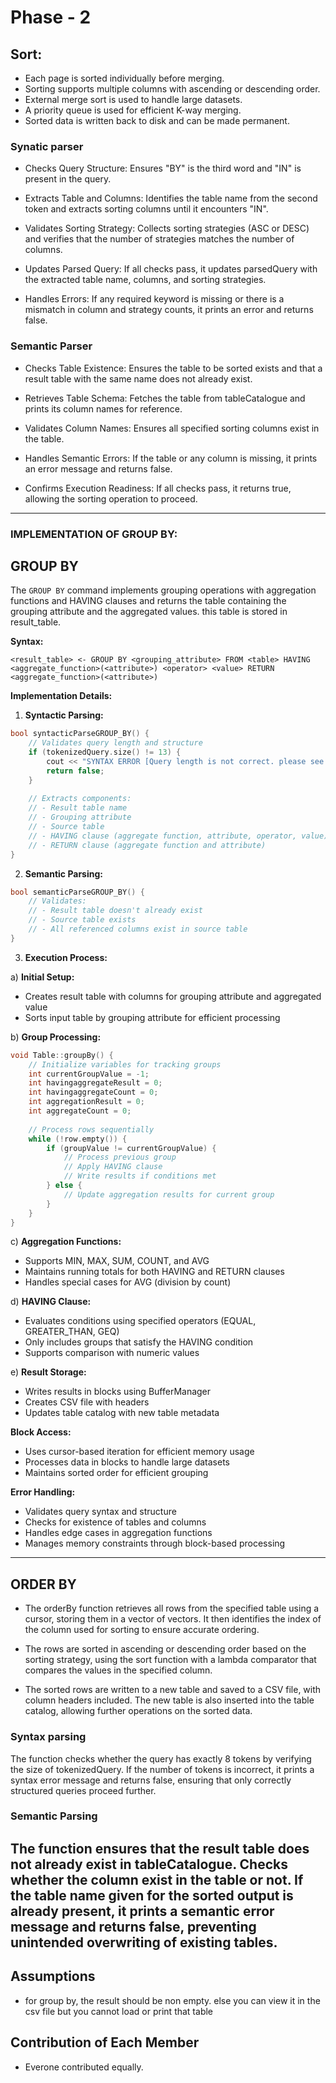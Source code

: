 
# Phase - 2

## Sort:
* Each page is sorted individually before merging.
* Sorting supports multiple columns with ascending or descending order.
* External merge sort is used to handle large datasets.
* A priority queue is used for efficient K-way merging.
* Sorted data is written back to disk and can be made permanent.

### Synatic parser
* Checks Query Structure: Ensures "BY" is the third word and "IN" is present in the query.

* Extracts Table and Columns: Identifies the table name from the second token and extracts sorting columns until it encounters "IN".

* Validates Sorting Strategy: Collects sorting strategies (ASC or DESC) and verifies that the number of strategies matches the number of columns.

* Updates Parsed Query: If all checks pass, it updates parsedQuery with the extracted table name, columns, and sorting strategies.

* Handles Errors: If any required keyword is missing or there is a mismatch in column and strategy counts, it prints an error and returns false.

### Semantic Parser
* Checks Table Existence: Ensures the table to be sorted exists and that a result table with the same name does not already exist.

* Retrieves Table Schema: Fetches the table from tableCatalogue and prints its column names for reference.

* Validates Column Names: Ensures all specified sorting columns exist in the table.

* Handles Semantic Errors: If the table or any column is missing, it prints an error message and returns false.

* Confirms Execution Readiness: If all checks pass, it returns true, allowing the sorting operation to proceed.

---

### IMPLEMENTATION OF GROUP BY:
## GROUP BY
The `GROUP BY` command implements grouping operations with aggregation functions and HAVING clauses and returns the table containing the grouping attribute and the aggregated values. this table is stored in result_table.

**Syntax:**
```
<result_table> <- GROUP BY <grouping_attribute> FROM <table> HAVING <aggregate_function>(<attribute>) <operator> <value> RETURN <aggregate_function>(<attribute>)
```

**Implementation Details:**

1. **Syntactic Parsing:**
```cpp
bool syntacticParseGROUP_BY() {
    // Validates query length and structure
    if (tokenizedQuery.size() != 13) {
        cout << "SYNTAX ERROR [Query length is not correct. please see grammer]" << endl;
        return false;
    }
    
    // Extracts components:
    // - Result table name
    // - Grouping attribute
    // - Source table
    // - HAVING clause (aggregate function, attribute, operator, value)
    // - RETURN clause (aggregate function and attribute)
}
```

2. **Semantic Parsing:**
```cpp
bool semanticParseGROUP_BY() {
    // Validates:
    // - Result table doesn't already exist
    // - Source table exists
    // - All referenced columns exist in source table
}
```

3. **Execution Process:**

a) **Initial Setup:**
- Creates result table with columns for grouping attribute and aggregated value
- Sorts input table by grouping attribute for efficient processing

b) **Group Processing:**
```cpp
void Table::groupBy() {
    // Initialize variables for tracking groups
    int currentGroupValue = -1;
    int havingaggregateResult = 0;
    int havingaggregateCount = 0;
    int aggregationResult = 0;
    int aggregateCount = 0;
    
    // Process rows sequentially
    while (!row.empty()) {
        if (groupValue != currentGroupValue) {
            // Process previous group
            // Apply HAVING clause
            // Write results if conditions met
        } else {
            // Update aggregation results for current group
        }
    }
}
```

c) **Aggregation Functions:**
- Supports MIN, MAX, SUM, COUNT, and AVG
- Maintains running totals for both HAVING and RETURN clauses
- Handles special cases for AVG (division by count)

d) **HAVING Clause:**
- Evaluates conditions using specified operators (EQUAL, GREATER_THAN, GEQ)
- Only includes groups that satisfy the HAVING condition
- Supports comparison with numeric values

e) **Result Storage:**
- Writes results in blocks using BufferManager
- Creates CSV file with headers
- Updates table catalog with new table metadata

**Block Access:**
- Uses cursor-based iteration for efficient memory usage
- Processes data in blocks to handle large datasets
- Maintains sorted order for efficient grouping

**Error Handling:**
- Validates query syntax and structure
- Checks for existence of tables and columns
- Handles edge cases in aggregation functions
- Manages memory constraints through block-based processing

---
## ORDER BY
* The orderBy function retrieves all rows from the specified table using a cursor, storing them in a vector of vectors. It then identifies the index of the column used for sorting to ensure accurate ordering.

* The rows are sorted in ascending or descending order based on the sorting strategy, using the sort function with a lambda comparator that compares the values in the specified column.

* The sorted rows are written to a new table and saved to a CSV file, with column headers included. The new table is also inserted into the table catalog, allowing further operations on the sorted data.

### Syntax parsing
The function checks whether the query has exactly 8 tokens by verifying the size of tokenizedQuery. If the number of tokens is incorrect, it prints a syntax error message and returns false, ensuring that only correctly structured queries proceed further.

### Semantic Parsing
The function ensures that the result table does not already exist in tableCatalogue. 
Checks whether the column exist in the table or not.
If the table name given for the sorted output is already present, it prints a semantic error message and returns false, preventing unintended overwriting of existing tables.
---


## Assumptions
* for group by, the result should be non empty. else you can view it in the csv file but you cannot load or print that table

## Contribution of Each Member
* Everone contributed equally.
